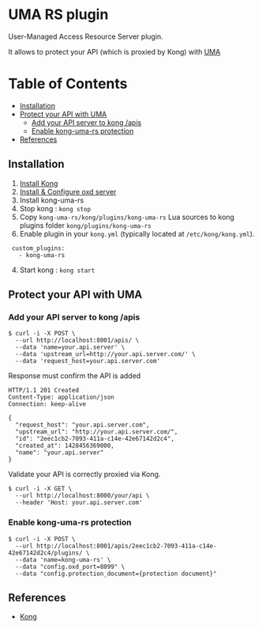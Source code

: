 # UMA RS plugin

User-Managed Access Resource Server plugin.

It allows to protect your API (which is proxied by Kong) with [UMA](https://docs.kantarainitiative.org/uma/rec-uma-core.html)

Table of Contents
=================

 * [Installation](#installation)
 * [Protect your API with UMA](#protect-your-api-with-uma)
   * [Add your API server to kong /apis](#add-your-api-server-to-kong-apis) 
   * [Enable kong-uma-rs protection](#enable-kong-uma-rs-protection)
 * [References](#references)
  
 
## Installation

1. [Install Kong](https://getkong.org/install/)
2. [Install & Configure oxd server](https://oxd.gluu.org/docs/)
3. Install kong-uma-rs
  1. Stop kong : `kong stop`
  2. Copy `kong-uma-rs/kong/plugins/kong-uma-rs` Lua sources to kong plugins folder `kong/plugins/kong-uma-rs`
  3. Enable plugin in your `kong.yml` (typically located at `/etc/kong/kong.yml`).

```
 custom_plugins:
   - kong-uma-rs
```

  4. Start kong : `kong start`


## Protect your API with UMA

### Add your API server to kong /apis

```curl
$ curl -i -X POST \
  --url http://localhost:8001/apis/ \
  --data 'name=your.api.server' \
  --data 'upstream_url=http://your.api.server.com/' \
  --data 'request_host=your.api.server.com'
```

Response must confirm the API is added

```
HTTP/1.1 201 Created
Content-Type: application/json
Connection: keep-alive

{
  "request_host": "your.api.server.com",
  "upstream_url": "http://your.api.server.com/",
  "id": "2eec1cb2-7093-411a-c14e-42e67142d2c4",
  "created_at": 1428456369000,
  "name": "your.api.server"
}
```

Validate your API is correctly proxied via Kong.

```
$ curl -i -X GET \
  --url http://localhost:8000/your/api \
  --header 'Host: your.api.server.com'
```

### Enable kong-uma-rs protection

```
$ curl -i -X POST \
  --url http://localhost:8001/apis/2eec1cb2-7093-411a-c14e-42e67142d2c4/plugins/ \
  --data 'name=kong-uma-rs' \
  --data "config.oxd_port=8099" \
  --data "config.protection_document={protection document}"
```

## References
 - [Kong](https://getkong.org)
